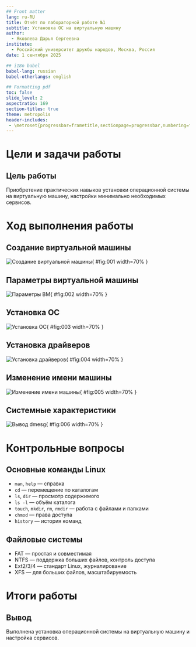 ```yaml
---
## Front matter
lang: ru-RU
title: Отчёт по лабораторной работе №1
subtitle: Установка ОС на виртуальную машину
author:
  - Яковлева Дарья Сергеевна
institute:
  - Российский университет дружбы народов, Москва, Россия
date: 1 сентября 2025

## i18n babel
babel-lang: russian
babel-otherlangs: english

## Formatting pdf
toc: false
slide_level: 2
aspectratio: 169
section-titles: true
theme: metropolis
header-includes:
 - \metroset{progressbar=frametitle,sectionpage=progressbar,numbering=fraction}
---
```


# Цели и задачи работы

## Цель работы

Приобретение практических навыков установки операционной системы на виртуальную машину, настройки минимально необходимых сервисов.

# Ход выполнения работы

## Создание виртуальной машины

![Создание виртуальной машины](image/01.png){ #fig:001 width=70% }

## Параметры виртуальной машины

![Параметры ВМ](image/02.png){ #fig:002 width=70% }

## Установка ОС

![Установка ОС](image/03.png){ #fig:003 width=70% }

## Установка драйверов

![Установка драйверов](image/04.png){ #fig:004 width=70% }

## Изменение имени машины

![Изменение имени машины](image/05.png){ #fig:005 width=70% }


## Системные характеристики

![Вывод dmesg](image/06.png){ #fig:006 width=70% }

# Контрольные вопросы

## Основные команды Linux

- `man`, `help` — справка  
- `cd` — перемещение по каталогам  
- `ls`, `dir` — просмотр содержимого  
- `ls -l` — объём каталога  
- `touch`, `mkdir`, `rm`, `rmdir` — работа с файлами и папками  
- `chmod` — права доступа  
- `history` — история команд  

## Файловые системы

- FAT — простая и совместимая  
- NTFS — поддержка больших файлов, контроль доступа  
- Ext2/3/4 — стандарт Linux, журналирование  
- XFS — для больших файлов, масштабируемость  

# Итоги работы

## Вывод

Выполнена установка операционной системы на виртуальную машину и настройка сервисов.
